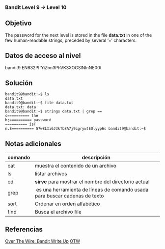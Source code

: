 ### Bandit Level 9 → Level 10

## Objetivo
The password for the next level is stored in the file **data.txt** in one of the few human-readable strings, preceded by several ‘=’ characters.

## Datos de acceso al nivel
bandit9 
EN632PlfYiZbn3PhVK3XOGSlNInNE00t

## Solución
```
bandit9@bandit:~$ ls
data.txt 
bandit9@bandit:~$ file data.txt 
data.txt: data 
bandit9@bandit:~$ strings data.txt | grep ==
c========== the
h;========== password 
========== isT 
n.E========== G7w8LIi6J3kTb8A7j9LgrywtEUlyyp6s bandit9@bandit:~$
```

## Notas adicionales

| comando | descripción |
|-----|-----|
| cat | muestra el contenido de un archivo |
| ls | listar archivos |
| cd | **sirve** para mostrar el nombre del directorio actual |
| grep | es una herramienta de líneas de comando usada para buscar cadenas de texto |
| sort | Ordenar en orden alfabético|
| find | Busca el archivo file|

## Referencias
[Over The Wire: Bandit Write Up](https://jwuk.files.wordpress.com/2016/05/writeup1.pdf)
[OTW](https://axcheron.github.io/writeups/otw/bandit/)
